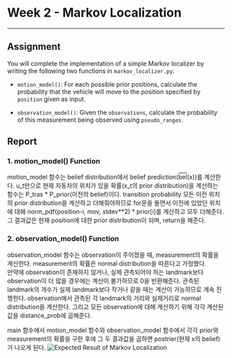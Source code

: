 # Week 2 - Markov Localization

---

[//]: # (Image References)
[plot]: ./markov.gif

## Assignment

You will complete the implementation of a simple Markov localizer by writing the following two functions in `markov_localizer.py`:

* `motion_model()`: For each possible prior positions, calculate the probability that the vehicle will move to the position specified by `position` given as input.

* `observation_model()`: Given the `observations`, calculate the probability of this measurement being observed using `pseudo_ranges`.

## Report

### 1. motion_model() Function
motion_model 함수는 belief distribution에서 belief prediction(<span style="text-decoration:overline">bel</span>(x))를 계산한다.
u_t만으로 현재 자동차의 위치가 있을 확률(x_t의 prior distribution)을 계산하는 함수는 P_tras * P_prior(이전의 belief)이다.
transition probability
모든 이전 위치의 prior distribution을 계산하고 더해줘야하므로 for문을 돌면서 이전에 있었던 위치에 대해 
norm_pdf(position-i, mov, stdev**2) * prior[i]를 계산하고 모두 더해준다.
그 결과값은 현재 position에 대한 prior distribution이 되며, return을 해준다. 

### 2. observation_model() Function
observation_model 함수는 observation이 주어졌을 때, measurement의 확률을 계산한다. 
measurement의 확률은 normal distribution을 따른다고 가정했다.  
만약에 observation이 존재하지 않거나, 실제 관측되어야 하는 landmark보다 observation이 더 많을 경우에는 계산이 불가하므로 0을 반환해준다.
관측된 landmark의 개수가 실제 landmark보다 작거나 같을 때는 계산이 가능하므로 계속 진행한다.
observation에서 관측된 각 landmark의 거리와 실제거리로 normal distribution을 계산한다. 그리고 모든 observation에 대해 계산하기 위해
각각 계산된 값을 distance_prob에 곱해준다.

main 함수에서 motion_model 함수와 observation_model 함수에서 각각 prior와 measurement의 확률을 구한 후에 
그 두 결과값을 곱하면 postrier(현재 x의 belief)가 나오게 된다. 
![Expected Result of Markov Localization][plot]

